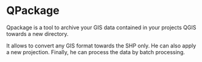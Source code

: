 # QPackage

Qpackage is a tool to archive your GIS data contained in your projects QGIS towards a new directory.

It allows to convert any GIS format towards the SHP only. He can also apply a new projection. Finally, he can process the data by batch processing.
